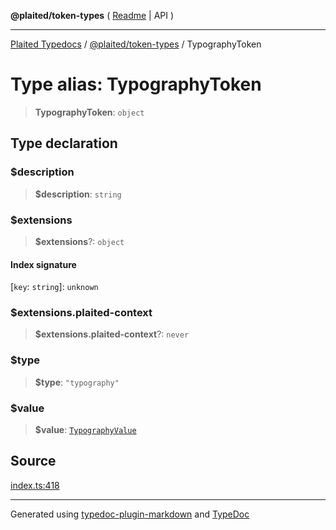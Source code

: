 **@plaited/token-types** ( [Readme](../README.md) \| API )

***

[Plaited Typedocs](../../../modules.md) / [@plaited/token-types](../modules.md) / TypographyToken

# Type alias: TypographyToken

> **TypographyToken**: `object`

## Type declaration

### $description

> **$description**: `string`

### $extensions

> **$extensions**?: `object`

#### Index signature

 \[`key`: `string`\]: `unknown`

### $extensions.plaited-context

> **$extensions.plaited-context**?: `never`

### $type

> **$type**: `"typography"`

### $value

> **$value**: [`TypographyValue`](TypographyValue.md)

## Source

[index.ts:418](https://github.com/plaited/plaited/blob/b151218/libs/token-types/src/index.ts#L418)

***

Generated using [typedoc-plugin-markdown](https://www.npmjs.com/package/typedoc-plugin-markdown) and [TypeDoc](https://typedoc.org/)

